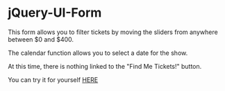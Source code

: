 # jQuery-UI-Form

This form allows you to filter tickets by moving the sliders from anywhere between $0 and $400.

The calendar function allows you to select a date for the show. 

At this time, there is nothing linked to the "Find Me Tickets!" button.

You can try it for yourself <a href="https://elegant-poincare-df662a.netlify.app/">HERE</a>

